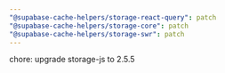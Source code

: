 ```yaml
---
"@supabase-cache-helpers/storage-react-query": patch
"@supabase-cache-helpers/storage-core": patch
"@supabase-cache-helpers/storage-swr": patch
---
```


chore: upgrade storage-js to 2.5.5
